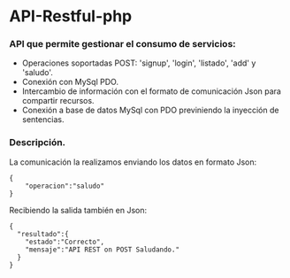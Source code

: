 # API-Restful-php
### API que permite gestionar el consumo de servicios:

- Operaciones soportadas POST: 'signup', 'login', 'listado', 'add' y 'saludo'.
- Conexión con MySql PDO.
- Intercambio de información con el formato de comunicación Json para compartir recursos.
- Conexión a base de datos MySql con PDO previniendo la inyección de sentencias.

### Descripción.

La comunicación la realizamos enviando los datos en formato Json:

```
{
	"operacion":"saludo"
}
```

Recibiendo la salida también en Json:

```
{
  "resultado":{
    "estado":"Correcto",
    "mensaje":"API REST on POST Saludando."
  }
}
```
